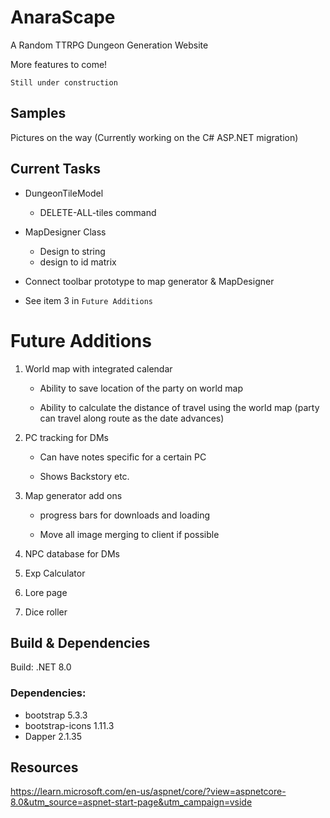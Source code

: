 # AnaraScape
A Random TTRPG Dungeon Generation Website

More features to come!

`Still under construction`

## Samples

Pictures on the way (Currently working on the C# ASP.NET migration)

## Current Tasks

- DungeonTileModel
    - DELETE-ALL-tiles command

- MapDesigner Class
    - Design to string
    - design to id matrix

- Connect toolbar prototype to map generator & MapDesigner

- See item 3 in `Future Additions`

# Future Additions

1. World map with integrated calendar

    - Ability to save location of the party on world map

    - Ability to calculate the distance of travel using the world map (party can travel along route as the date advances)

2. PC tracking for DMs

    - Can have notes specific for a certain PC

    - Shows Backstory etc.

3. Map generator add ons

    - progress bars for downloads and loading

    - Move all image merging to client if possible

4. NPC database for DMs

5. Exp Calculator

6. Lore page

7. Dice roller


## Build & Dependencies
 Build: .NET 8.0

### Dependencies:

 - bootstrap 5.3.3
 - bootstrap-icons 1.11.3
 - Dapper 2.1.35

## Resources 

https://learn.microsoft.com/en-us/aspnet/core/?view=aspnetcore-8.0&utm_source=aspnet-start-page&utm_campaign=vside